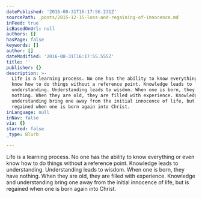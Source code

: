 ```yaml
---
datePublished: '2016-08-31T16:17:56.231Z'
sourcePath: _posts/2015-12-15-loss-and-regaining-of-innocence.md
inFeed: true
isBasedOnUrl: null
authors: []
hasPage: false
keywords: []
author: []
dateModified: '2016-08-31T16:17:55.555Z'
title: ''
publisher: {}
description: >-
  Life is a learning process. No one has the ability to know everything or even
  know how to do things without a reference point. Knowledge leads to
  understanding. Understanding leads to wisdom. When one is born, they have
  nothing. When they are old, they are filled with experience. Knowledge and
  understanding bring one away from the initial innocence of life, but is
  regained when one is born again into Christ.
inLanguage: null
inNav: false
via: {}
starred: false
_type: Blurb

---
```

Life is a learning process. No one has the ability to know everything or even know how to do things without a reference point. Knowledge leads to understanding. Understanding leads to wisdom. When one is born, they have nothing. When they are old, they are filled with experience. Knowledge and understanding bring one away from the initial innocence of life, but is regained when one is born again into Christ.